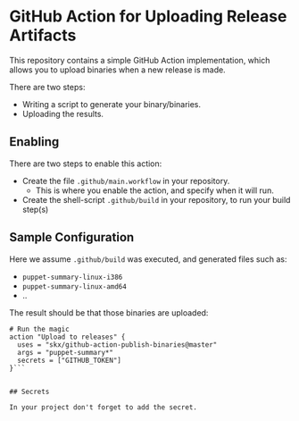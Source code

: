 # GitHub Action for Uploading Release Artifacts

This repository contains a simple GitHub Action implementation, which allows you to upload binaries when a new release is made.

There are two steps:

* Writing a script to generate your binary/binaries.
* Uploading the results.



## Enabling

There are two steps to enable this action:

* Create the file `.github/main.workflow` in your repository.
  * This is where you enable the action, and specify when it will run.
* Create the shell-script `.github/build` in your repository, to run your build step(s)


## Sample Configuration

Here we assume `.github/build` was executed, and generated files such as:

* `puppet-summary-linux-i386`
* `puppet-summary-linux-amd64`
* ..

The result should be that those binaries are uploaded:

```
# Run the magic
action "Upload to releases" {
  uses = "skx/github-action-publish-binaries@master"
  args = "puppet-summary*"
  secrets = ["GITHUB_TOKEN"]
}```


## Secrets

In your project don't forget to add the secret.
